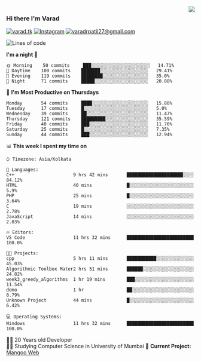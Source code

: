 <img align='right' src="https://github-readme-stats.vercel.app/api?username=varadp2000&show_icons=true">

### Hi there I'm Varad

[![varad.tk](https://img.shields.io/static/v1?label=varad.tk&message=%20&color=yellow&logo=&style=flat-square&logoColor=white)](https://varad.tk/)
[![Instagram](https://img.shields.io/static/v1?label=Instagram&message=%20&color=orange&logo=Instagram&style=flat-square&logoColor=white)](https://www.instagram.com/varad.r.p/)
[![varadrpatil27@gmail.com](https://img.shields.io/static/v1?label=me@lucafluri.ch&message=%20&color=red&logo=gmail&style=flat-square&logoColor=white)](mailto:varadrpatil27@gmail.com)


<!--START_SECTION:waka-->
![Lines of code](https://img.shields.io/badge/From%20Hello%20World%20I've%20written-969239%20Lines%20of%20code-blue)

**I'm a night 🦉** 

```text
🌞 Morning    50 commits     ███░░░░░░░░░░░░░░░░░░░░░░   14.71% 
🌆 Daytime    100 commits    ███████░░░░░░░░░░░░░░░░░░   29.41% 
🌃 Evening    119 commits    ████████░░░░░░░░░░░░░░░░░   35.0% 
🌙 Night      71 commits     █████░░░░░░░░░░░░░░░░░░░░   20.88%

```
📅 **I'm Most Productive on Thursdays** 

```text
Monday       54 commits     ████░░░░░░░░░░░░░░░░░░░░░   15.88% 
Tuesday      17 commits     █░░░░░░░░░░░░░░░░░░░░░░░░   5.0% 
Wednesday    39 commits     ██░░░░░░░░░░░░░░░░░░░░░░░   11.47% 
Thursday     121 commits    █████████░░░░░░░░░░░░░░░░   35.59% 
Friday       40 commits     ███░░░░░░░░░░░░░░░░░░░░░░   11.76% 
Saturday     25 commits     █░░░░░░░░░░░░░░░░░░░░░░░░   7.35% 
Sunday       44 commits     ███░░░░░░░░░░░░░░░░░░░░░░   12.94%

```


📊 **This week I spent my time on** 

```text
⌚︎ Timezone: Asia/Kolkata

💬 Languages: 
C++                      9 hrs 42 mins       █████████████████████░░░░   84.12% 
HTML                     40 mins             █░░░░░░░░░░░░░░░░░░░░░░░░   5.9% 
PHP                      25 mins             █░░░░░░░░░░░░░░░░░░░░░░░░   3.64% 
C                        19 mins             ░░░░░░░░░░░░░░░░░░░░░░░░░   2.78% 
JavaScript               14 mins             ░░░░░░░░░░░░░░░░░░░░░░░░░   2.03%

🔥 Editors: 
VS Code                  11 hrs 32 mins      █████████████████████████   100.0%

🐱‍💻 Projects: 
cpp                      5 hrs 11 mins       ███████████░░░░░░░░░░░░░░   45.03% 
Algorithmic Toolbox Mater2 hrs 51 mins       ██████░░░░░░░░░░░░░░░░░░░   24.82% 
week3_greedy_algorithms  1 hr 19 mins        ███░░░░░░░░░░░░░░░░░░░░░░   11.54% 
demo                     1 hr                ██░░░░░░░░░░░░░░░░░░░░░░░   8.79% 
Unknown Project          44 mins             █░░░░░░░░░░░░░░░░░░░░░░░░   6.42%

💻 Operating Systems: 
Windows                  11 hrs 32 mins      █████████████████████████   100.0%

```


<!--END_SECTION:waka-->


👨‍💻 20 Years old Developer  
👨‍🎓 Studying Computer Science in University of Mumbai
🚧 **Current Project:** [Mangoo Web](https://github.com/varadp2000/mongoo-web)

